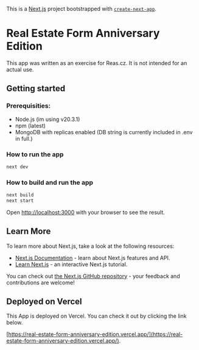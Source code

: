 This is a [Next.js](https://nextjs.org/) project bootstrapped with [`create-next-app`](https://github.com/vercel/next.js/tree/canary/packages/create-next-app).

# Real Estate Form Anniversary Edition

This app was written as an exercise for Reas.cz. It is not intended for an actual use.

## Getting started
### Prerequisities:

- Node.js (im using v20.3.1)
- npm (latest)
- MongoDB with replicas enabled (DB string is currently included in .env in full.)

### How to run the app

```bash
next dev
```

### How to build and run the app

```bash
next build
next start
```

Open [http://localhost:3000](http://localhost:3000) with your browser to see the result.

## Learn More

To learn more about Next.js, take a look at the following resources:

- [Next.js Documentation](https://nextjs.org/docs) - learn about Next.js features and API.
- [Learn Next.js](https://nextjs.org/learn) - an interactive Next.js tutorial.

You can check out [the Next.js GitHub repository](https://github.com/vercel/next.js/) - your feedback and contributions are welcome!

## Deployed on Vercel

This App is deployed on Vercel. You can check it out by clicking the link below.

[https://real-estate-form-anniversary-edition.vercel.app/](https://real-estate-form-anniversary-edition.vercel.app/).
